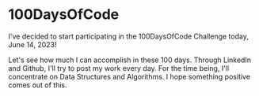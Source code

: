 # 100DaysOfCode
I've decided to start participating in the 100DaysOfCode Challenge today, June 14, 2023!

Let's see how much I can accomplish in these 100 days.
Through LinkedIn and Github, I'll try to post my work every day.
For the time being, I'll concentrate on Data Structures and Algorithms.
I hope something positive comes out of this.
